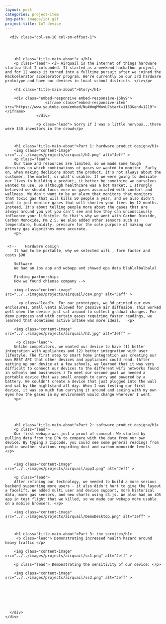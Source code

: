 ```yaml
---
layout: post
categories: project-item
img-path: images/iot.gif
project-title: IoT device
---
```


<div class="container">
  <div class="description"> 
    <div class="row text-left">

      <div class="col-sm-10 col-sm-offset-1">
        



        <h1 class="title-main-about"> </h1>
        <p class="lead"> <i> Airquail is the internet of things hardware startup that I cofounded. It started as a weekend hackathon project, and for 12 weeks it turned into a fulltime pursuit after we joined the Hackcelerator accelerator program. We're currently on our 3rd hardware prototype and have our devices in local school districts. </i></p>

        <h1 class="title-main-about">Story</h1>

        <div class="embed-responsive embed-responsive-16by9">
                      <iframe class="embed-responsive-item" src="https://www.youtube.com/embed/Nu4WogMWovU?start=1153&end=1219"></iframe>
                  </div>

                  <p class="lead"> Sorry if I was a little nervous...there were 140 investors in the crowd</p>


        
        <h1 class="title-main-about">Part 1: hardware product design</h1>
        <img class="content-image"  src="../../images/projects/airquail/h2.png" alt="Jeff" >
        <p class="lead"> 
        Our time and resources are limited, so we made some tough decisions on which combinations of gases we wanted to monitor. Early on, when making decisions about the product, it's not always about the customer, the market, or what's usable. If we were going to dedicate our lives to building a product, it better be something we ourselves wanted to use. So although healthcare was a hot market, I strongly believed we should focus more on gases associated with comfort and wellness. We don't want to be an alarm that monitors that monitors that toxic gas that will kills 50 people a year, and we also didn't want to just monitor gases that will shorten your lives by 12 months. Instead, it's about telling people more about the gases that are always around you yet you can't see and how they can unconsciously influence your lifestyle. So that's why we went with Carbon Dioxide, Carbon Monoxide, Pm 2.5. We also added other sensors such as temperature, humidity, pressure for the sole purpose of making our primary gas algorithms more accurate.
        <p>


     <!--    Hardware design
        It had to be portable, why we selected wifi , form factor and costs $90

        Software
        We had an ios app and webapp and showed epa data blablalbalbalal

        Finding partnerships
        How we found chiense company -->

   <!--      <h1 class="title-main-about">The team</h1> -->
      




        <img class="content-image"  src="../../images/projects/airquail/ca4.png" alt="Jeff" >

          <p class="lead">  For our prototypes, we 3d printed our own enclosures. Small vents allowed for passive air diffusion. This worked well when the device just sat around to collect gradual changes. For demo purposes and with certain gases requiring faster readings, we learned that sometimes active intake was more ideal.   <p>           

        <img class="content-image"  src="../../images/projects/airquail/h3.jpg" alt="Jeff" >

         <p class="lead"> 
        Unlike competitors, we wanted our device to have (1) better integration with appliances and (2) better integration with user lifestyle. The first step to smart home integration was creating our own REST API that other devices and appliances could read. (After setting up our device at a few schools, we learned that it was very difficult to connect our devices to the different wifi networks found in schools and businesses.) To meet our second goal we needed a portable device that was small enough to carry and powered by a battery. We couldn't create a device that just plugged into the wall and sat by the nightstand all day. When I was testing our first device, it was so much fun carrying it around and seeing with my own eyes how the gases in my environment would change wherever I went. 
        <p>
        

        

        
        <h1 class="title-main-about">Part 2: software product design</h1>
        <p class="lead"> 
        Our first webapp was just a proof of concept. We started by pulling data from the EPA to compare with the data from our own device. By typing a zipcode, you could see some general readings from public weather stations regarding dust and carbon monoxide levels. </p>


        <img class="content-image"  src="../../images/projects/airquail/app3.png" alt="Jeff" >

        <p class="lead"> 
        After refining our technology, we needed to build a more serious backend supporting more users - it also didn't hurt to give the layout a facelift. We added multi user and device support, more historical data, more gas sensors, and new charts using c3.js. We also had an iOS app in test flight that we killed, so we made our webapp more usable on a mobile browsers. </p>

        <img class="content-image"  src="../../images/projects/airquail/DemoDesktop.png" alt="Jeff" >

        

        <h1 class="title-main-about">Part 3: the service</h1>
         <p class="lead"> Demonstrating increased health hazard around heavy traffic </p>

        <img class="content-image"  src="../../images/projects/airquail/ss1.png" alt="Jeff" >

        <p class="lead"> Demonstrating the sensitivity of our device: </p>

        <img class="content-image"  src="../../images/projects/airquail/ss3.png" alt="Jeff" >
        

 
       
        


      </div>
    </div>
  </div>
</div>